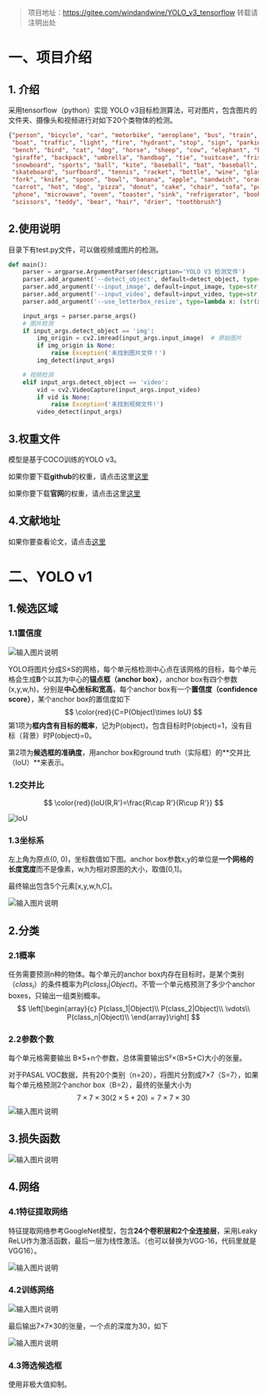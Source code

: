 > 项目地址：https://gitee.com/windandwine/YOLO_v3_tensorflow
> 转载请注明出处

# 一、项目介绍

## 1. 介绍

采用tensorflow（python）实现 YOLO v3目标检测算法，可对图片，包含图片的文件夹、摄像头和视频进行对如下20个类物体的检测。

```json
{"person", "bicycle", "car", "motorbike", "aeroplane", "bus", "train", "truck",
 "boat", "traffic", "light", "fire", "hydrant", "stop", "sign", "parking", "meter", 
 "bench", "bird", "cat", "dog", "horse", "sheep", "cow", "elephant", "bear", "zebra", 
 "giraffe", "backpack", "umbrella", "handbag", "tie", "suitcase", "frisbee", "skis", 
 "snowboard", "sports", "ball", "kite", "baseball", "bat", "baseball", "glove", 
 "skateboard", "surfboard", "tennis", "racket", "bottle", "wine", "glass", "cup", 
 "fork", "knife", "spoon", "bowl", "banana", "apple", "sandwich", "orange", "broccoli",
 "carrot", "hot", "dog", "pizza", "donut", "cake", "chair", "sofa", "pottedplant", "bed", "diningtable", "toilet", "tvmonitor", "laptop", "mouse", "remote", "keyboard", "cell", 
 "phone", "microwave", "oven", "toaster", "sink", "refrigerator", "book", "clock", "vase",
 "scissors", "teddy", "bear", "hair", "drier", "toothbrush"}
```

## 2.使用说明

目录下有test.py文件，可以做视频或图片的检测。

```python
def main():
    parser = argparse.ArgumentParser(description='YOLO V3 检测文件')
    parser.add_argument('--detect_object', default=detect_object, type=str, help='检测目标-img或video')
    parser.add_argument('--input_image', default=input_image, type=str, help='图片路径')
    parser.add_argument('--input_video', default=input_video, type=str, help='视频路径')
    parser.add_argument('--use_letterbox_resize', type=lambda x: (str(x).lower() == 'true'), default=True, help='是否使用letterbox')

    input_args = parser.parse_args()
    # 图片检测
    if input_args.detect_object == 'img':
        img_origin = cv2.imread(input_args.input_image)  # 原始图片
        if img_origin is None:
            raise Exception('未找到图片文件！')
        img_detect(input_args)

    # 视频检测
    elif input_args.detect_object == 'video':
        vid = cv2.VideoCapture(input_args.input_video)
        if vid is None:
            raise Exception('未找到视频文件!')
        video_detect(input_args)
```

## 3.权重文件

模型是基于COCO训练的YOLO v3。

如果你要下载**github**的权重，请点击这里[这里](https://github.com/YunYang1994/tensorflow-yolov3/releases/download/v1.0/yolov3_coco.tar.gz)

如果你要下载**官网**的权重，请点击这里[这里](https://pjreddie.com/darknet/yolo/)

## 4.文献地址

如果你要查看论文，请点击[这里](https://arxiv.org/abs/1804.02767)

# 二、YOLO v1

## 1.候选区域

### 1.1置信度
![输入图片说明](https://images.gitee.com/uploads/images/2019/0903/171315_61f9d368_1295352.png "1567153281362.png")

YOLO将图片分成S×S的网格，每个单元格检测中心点在该网格的目标，每个单元格会生成**B**个以其为中心的**锚点框（anchor box）**，anchor box有四个参数(x,y,w,h)，分别是**中心坐标和宽高**，每个anchor box有一个**置信度（confidence score）**，某个anchor box的置信度如下
$$
\color{red}{C=P(Object)\times IoU}
$$
第1项为**框内含有目标的概率**，记为P(object)，包含目标时P(object)=1，没有目标（背景）时P(object)=0。

第2项为**候选框的准确度**，用anchor box和ground truth（实际框）的**交并比（IoU）**来表示。

### 1.2交并比

$$
\color{red}{IoU(R,R')=\frac{R\cap R'}{R\cup R'}}
$$

![IoU](https://images.gitee.com/uploads/images/2019/0903/171341_f9b2a912_1295352.png "IoU")

### 1.3坐标系

左上角为原点(0, 0)，坐标数值如下图。anchor box参数x,y的单位是**一个网格的长度宽度**而不是像素，w,h为相对原图的大小，取值[0,1]。

最终输出包含5个元素[x,y,w,h,C]。

![输入图片说明](https://images.gitee.com/uploads/images/2019/0903/171438_3a0c2885_1295352.png "1567134423844.png")

## 2.分类

### 2.1概率

任务需要预测n种的物体。每个单元的anchor box内存在目标时，是某个类别（$class_i$）的条件概率为$P(class_i|Object)$。不管一个单元格预测了多少个anchor boxes，只输出一组类别概率。
$$
\left[\begin{array}{c}
P(class_1|Object)\\
P(class_2|Object)\\
\vdots\\
P(class_n|Object)\\
\end{array}\right]
$$

### 2.2参数个数

每个单元格需要输出 B×5+n个参数，总体需要输出S²×(B×5+C)大小的张量。

对于PASAL VOC数据，共有20个类别（n=20），将图片分割成7×7（S=7），如果每个单元格预测2个anchor box（B=2），最终的张量大小为
$$
7\times 7 \times30 (2\times5+20)=7\times 7 \times30
$$
![输入图片说明](https://images.gitee.com/uploads/images/2019/0903/171503_cba6c8c4_1295352.png "1567143285258.png")
## 3.损失函数

![输入图片说明](https://images.gitee.com/uploads/images/2019/0903/172346_09a1f0bf_1295352.png "图像 16.png")

## 4.网络

### 4.1特征提取网络

特征提取网络参考GoogleNet模型，包含**24个卷积层和2个全连接层**，采用Leaky ReLU作为激活函数，最后一层为线性激活。（也可以替换为VGG-16，代码里就是VGG16）。

![输入图片说明](https://images.gitee.com/uploads/images/2019/0903/171525_c5a14378_1295352.png "1567143364009.png")

### 4.2训练网络

![输入图片说明](https://images.gitee.com/uploads/images/2019/0903/171539_28ebc481_1295352.png "1567147305428.png")

最后输出7×7×30的张量，一个点的深度为30，如下

![输入图片说明](https://images.gitee.com/uploads/images/2019/0903/171556_0b8214fd_1295352.png "1567146057236.png")

### 4.3筛选候选框

使用非极大值抑制。